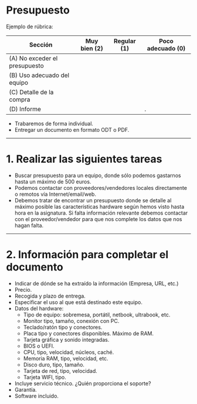 
# Presupuesto

Ejemplo de rúbrica:

| Sección               | Muy bien (2) | Regular (1) | Poco adecuado (0) |
| --------------------- | ------------ | ----------- | ----------------- |
| (A) No exceder el presupuesto | | | |
| (B) Uso adecuado del equipo | | | |
| (C) Detalle de la compra | | | |
| (D) Informe | | |. |

* Trabaremos de forma individual.
* Entregar un documento en formato ODT o PDF.

---

# 1. Realizar las siguientes tareas

* Buscar presupuesto para un equipo, donde sólo podemos gastarnos hasta un máximo de 500 euros.
* Podemos contactar con proveedores/vendedores locales directamente o remotos vía Internet/email/web.
* Debemos tratar de encontrar un presupuesto donde se detalle al máximo posible 
las características hardware según hemos visto hasta hora en la asignatura. 
Si falta información relevante debemos contactar con el proveedor/vendedor 
para que nos complete los datos que nos hagan falta.

---

# 2. Información para completar el documento

* Indicar de dónde se ha extraído la información (Empresa, URL, etc.)
* Precio.
* Recogida y plazo de entrega.
* Especificar el uso al que está destinado este equipo.
* Datos del hardware:
    * Tipo de equipo: sobremesa, portátil, netbook, ultrabook, etc.
    * Monitor tipo, tamaño, conexión con PC.
    * Teclado/ratón tipo y conectores.
    * Placa tipo y conectores disponibles. Máximo de RAM.
    * Tarjeta gráfica y sonido integradas.
    * BIOS o UEFI.
    * CPU, tipo, velocidad, núcleos, caché.
    * Memoria RAM, tipo, velocidad, etc.
    * Disco duro, tipo, tamaño.
    * Tarjeta de red, tipo, velocidad.
    * Tarjeta WIFI, tipo.
* Incluye servicio técnico. ¿Quién proporciona el soporte?
* Garantía.
* Software incluido.
